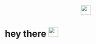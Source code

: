 <div id="header" align="center">
  <img src="https://media.giphy.com/media/LVKLEvOsQmUbpuNugC/giphy.gif?cid=ecf05e47o9kptgu6bk71k5se0uufwy746304w3kec4fwogl2&ep=v1_gifs_search&rid=giphy.gif&ct=g" width="30px"/>
</div>

<h1>
  hey there
  <img src="https://media.giphy.com/media/hvRJCLFzcasrR4ia7z/giphy.gif" width="30px"/>
</h1>
